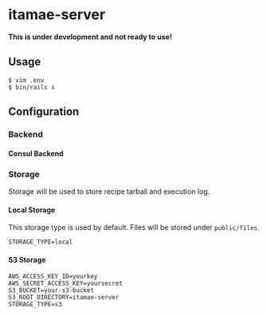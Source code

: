 itamae-server
=============

**This is under development and not ready to use!**

## Usage

```
$ vim .env
$ bin/rails s
```

## Configuration

### Backend

#### Consul Backend

### Storage

Storage will be used to store recipe tarball and execution log.

#### Local Storage

This storage type is used by default. Files will be stored under `public/files`.

```
STORAGE_TYPE=local
```

#### S3 Storage

```
AWS_ACCESS_KEY_ID=yourkey
AWS_SECRET_ACCESS_KEY=yoursecret
S3_BUCKET=your-s3-bucket
S3_ROOT_DIRECTORY=itamae-server
STORAGE_TYPE=s3
```

